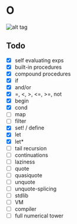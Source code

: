 # O

![alt
tag](http://i1.kym-cdn.com/photos/images/newsfeed/000/330/782/285.gif)

## Todo

- [x] self evaluating exps
- [x] built-in procedures
- [x] compound procedures
- [x] if
- [x] and/or
- [x] =, <, >, <=, >=, not
- [x] begin
- [x] cond
- [ ] map
- [ ] filter
- [x] set! / define
- [x] let
- [x] let\*
- [ ] tail recursion
- [ ] continuations
- [ ] laziness
- [ ] quote
- [ ] quasiquote
- [ ] unquote
- [ ] unquote-splicing
- [ ] stdlib
- [ ] VM
- [ ] compiler
- [ ] full numerical tower
